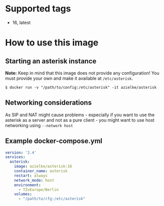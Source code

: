 # Supported tags
* 16, latest

# How to use this image

## Starting an asterisk instance

**Note:** Keep in mind that this image does not provide any configuration! You must provide your own and make it available at `/etc/asterisk`.

```
$ docker run -v "/path/to/config:/etc/asterisk" -it azielke/asterisk
```

## Networking considerations

As SIP and NAT might cause problems - especially if you want to use the asterisk as a server and not as a pure client - you might want to use host networking using `--network host`

## Example docker-compose.yml

```yaml
version: '2.4'
services:
  asterisk:
    image: azielke/asterisk:16
    container_name: asterisk
    restart: always
    network_mode: host
    environment:
      - TZ=Europe/Berlin
    volumes:
      - "/path/to/cfg:/etc/asterisk"
```
